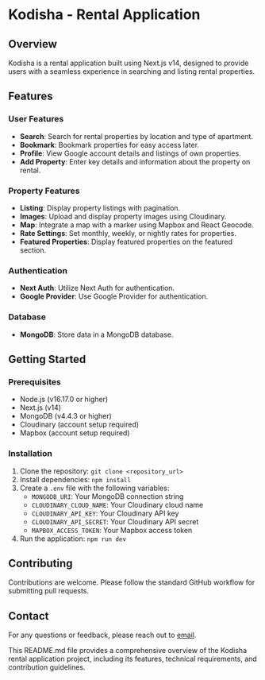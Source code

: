 # Kodisha - Rental Application

## Overview

Kodisha is a rental application built using Next.js v14, designed to provide users with a seamless experience in searching and listing rental properties.

## Features

### User Features

- **Search**: Search for rental properties by location and type of apartment.
- **Bookmark**: Bookmark properties for easy access later.
- **Profile**: View Google account details and listings of own properties.
- **Add Property**: Enter key details and information about the property on rental.

### Property Features

- **Listing**: Display property listings with pagination.
- **Images**: Upload and display property images using Cloudinary.
- **Map**: Integrate a map with a marker using Mapbox and React Geocode.
- **Rate Settings**: Set monthly, weekly, or nightly rates for properties.
- **Featured Properties**: Display featured properties on the featured section.

### Authentication

- **Next Auth**: Utilize Next Auth for authentication.
- **Google Provider**: Use Google Provider for authentication.

### Database

- **MongoDB**: Store data in a MongoDB database.

## Getting Started

### Prerequisites

- Node.js (v16.17.0 or higher)
- Next.js (v14)
- MongoDB (v4.4.3 or higher)
- Cloudinary (account setup required)
- Mapbox (account setup required)

### Installation

1. Clone the repository: `git clone <repository_url>`
2. Install dependencies: `npm install`
3. Create a `.env` file with the following variables:
   - `MONGODB_URI`: Your MongoDB connection string
   - `CLOUDINARY_CLOUD_NAME`: Your Cloudinary cloud name
   - `CLOUDINARY_API_KEY`: Your Cloudinary API key
   - `CLOUDINARY_API_SECRET`: Your Cloudinary API secret
   - `MAPBOX_ACCESS_TOKEN`: Your Mapbox access token
4. Run the application: `npm run dev`

## Contributing

Contributions are welcome. Please follow the standard GitHub workflow for submitting pull requests.

## Contact

For any questions or feedback, please reach out to [email](mailto:devs.josia@gmail.com).

This README.md file provides a comprehensive overview of the Kodisha rental application project, including its features, technical requirements, and contribution guidelines.
